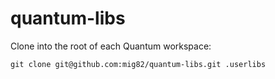 # quantum-libs

Clone into the root of each Quantum workspace:

    git clone git@github.com:mig82/quantum-libs.git .userlibs
